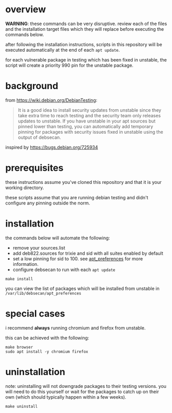 # overview

**WARNING**: these commands can be very disruptive. review each of the files and the installation target files which they will replace before executing the commands below.

after following the installation instructions, scripts in this repository will be executed automatically at the end of each `apt update`.

for each vulnerable package in testing which has been fixed in unstable, the script will create a priority 990 pin for the unstable package.

# background

from https://wiki.debian.org/DebianTesting:

> It is a good idea to install security updates from unstable since they take extra time to reach testing and the security team only releases updates to unstable. If you have unstable in your apt sources but pinned lower than testing, you can automatically add temporary pinning for packages with security issues fixed in unstable using the output of debsecan.

inspired by https://bugs.debian.org/725934

# prerequisites

these instructions assume you've cloned this repository and that it is your working directory.

these scripts assume that you are running debian testing and didn't configure any pinning outside the norm.

# installation

the commands below will automate the following:

- remove your sources.list
- add deb822.sources for trixie and sid with all suites enabled by default
- set a low pinning for sid to 100. see [apt_preferences](https://manpages.debian.org/testing/apt/apt_preferences.5.en.html) for more information.
- configure debsecan to run with each `apt update`

```shell
make install
```

you can view the list of packages which will be installed from unstable in `/var/lib/debsecan/apt_preferences`

# special cases

i recommend **always** running chromium and firefox from unstable.

this can be achieved with the following:

```shell
make browser
sudo apt install -y chromium firefox
```

# uninstallation

note: uninstalling will not downgrade packages to their testing versions. you will need to do this yourself or wait for the packages to catch up on their own (which should typically happen within a few weeks).

```shell
make uninstall
```
